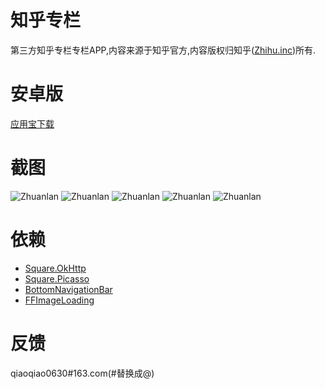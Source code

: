 # 知乎专栏
第三方知乎专栏专栏APP,内容来源于知乎官方,内容版权归知乎([Zhihu.inc](https://www.zhihu.com/))所有.

# 安卓版
[应用宝下载](http://android.myapp.com/myapp/detail.htm?apkName=com.zhuanlan.android)

# 截图
![Zhuanlan](https://github.com/i-1213/Zhuanlan/blob/master/Zhuanlan/screenshots/zhuanlan.droid1.png)
![Zhuanlan](https://github.com/i-1213/Zhuanlan/blob/master/Zhuanlan/screenshots/zhuanlan.droid2.png)
![Zhuanlan](https://github.com/i-1213/Zhuanlan/blob/master/Zhuanlan/screenshots/zhuanlan.droid3.png)
![Zhuanlan](https://github.com/i-1213/Zhuanlan/blob/master/Zhuanlan/screenshots/zhuanlan.droid4.png)
![Zhuanlan](https://github.com/i-1213/Zhuanlan/blob/master/Zhuanlan/screenshots/zhuanlan.droid5.png)

# 依赖
- [Square.OkHttp](https://github.com/mattleibow/square-bindings)
- [Square.Picasso](https://github.com/mattleibow/square-bindings)
- [BottomNavigationBar](https://github.com/pocheshire/BottomNavigationBar)
- [FFImageLoading](https://github.com/luberda-molinet/FFImageLoading)

# 反馈
qiaoqiao0630#163.com(#替换成@)

